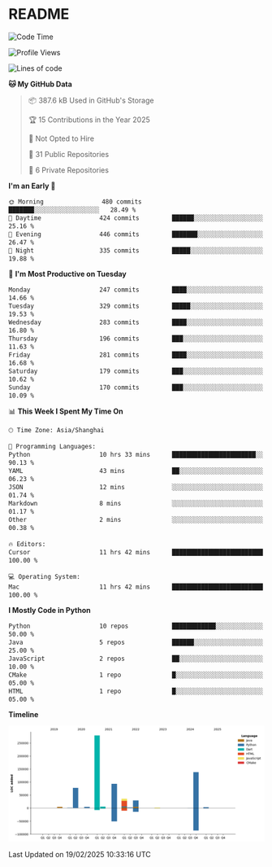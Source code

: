 # README

<!--START_SECTION:waka-->
![Code Time](http://img.shields.io/badge/Code%20Time-1%2C211%20hrs%2033%20mins-blue)

![Profile Views](http://img.shields.io/badge/Profile%20Views-6-blue)

![Lines of code](https://img.shields.io/badge/From%20Hello%20World%20I%27ve%20Written-671.1%20thousand%20lines%20of%20code-blue)

**🐱 My GitHub Data** 

> 📦 387.6 kB Used in GitHub's Storage 
 > 
> 🏆 15 Contributions in the Year 2025
 > 
> 🚫 Not Opted to Hire
 > 
> 📜 31 Public Repositories 
 > 
> 🔑 6 Private Repositories 
 > 
**I'm an Early 🐤** 

```text
🌞 Morning                480 commits         ███████░░░░░░░░░░░░░░░░░░   28.49 % 
🌆 Daytime                424 commits         ██████░░░░░░░░░░░░░░░░░░░   25.16 % 
🌃 Evening                446 commits         ███████░░░░░░░░░░░░░░░░░░   26.47 % 
🌙 Night                  335 commits         █████░░░░░░░░░░░░░░░░░░░░   19.88 % 
```
📅 **I'm Most Productive on Tuesday** 

```text
Monday                   247 commits         ████░░░░░░░░░░░░░░░░░░░░░   14.66 % 
Tuesday                  329 commits         █████░░░░░░░░░░░░░░░░░░░░   19.53 % 
Wednesday                283 commits         ████░░░░░░░░░░░░░░░░░░░░░   16.80 % 
Thursday                 196 commits         ███░░░░░░░░░░░░░░░░░░░░░░   11.63 % 
Friday                   281 commits         ████░░░░░░░░░░░░░░░░░░░░░   16.68 % 
Saturday                 179 commits         ███░░░░░░░░░░░░░░░░░░░░░░   10.62 % 
Sunday                   170 commits         ███░░░░░░░░░░░░░░░░░░░░░░   10.09 % 
```


📊 **This Week I Spent My Time On** 

```text
🕑︎ Time Zone: Asia/Shanghai

💬 Programming Languages: 
Python                   10 hrs 33 mins      ███████████████████████░░   90.13 % 
YAML                     43 mins             ██░░░░░░░░░░░░░░░░░░░░░░░   06.23 % 
JSON                     12 mins             ░░░░░░░░░░░░░░░░░░░░░░░░░   01.74 % 
Markdown                 8 mins              ░░░░░░░░░░░░░░░░░░░░░░░░░   01.17 % 
Other                    2 mins              ░░░░░░░░░░░░░░░░░░░░░░░░░   00.38 % 

🔥 Editors: 
Cursor                   11 hrs 42 mins      █████████████████████████   100.00 % 

💻 Operating System: 
Mac                      11 hrs 42 mins      █████████████████████████   100.00 % 
```

**I Mostly Code in Python** 

```text
Python                   10 repos            ████████████░░░░░░░░░░░░░   50.00 % 
Java                     5 repos             ██████░░░░░░░░░░░░░░░░░░░   25.00 % 
JavaScript               2 repos             ██░░░░░░░░░░░░░░░░░░░░░░░   10.00 % 
CMake                    1 repo              █░░░░░░░░░░░░░░░░░░░░░░░░   05.00 % 
HTML                     1 repo              █░░░░░░░░░░░░░░░░░░░░░░░░   05.00 % 
```



**Timeline**

![Lines of Code chart](https://raw.githubusercontent.com/XeonHis/XeonHis/main/assets/bar_graph.png)


 Last Updated on 19/02/2025 10:33:16 UTC
<!--END_SECTION:waka-->
